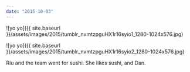 ```yaml
---
date: "2015-10-03"
---
```


![yo yo]({{ site.baseurl }}/assets/images/2015/tumblr_nvmtzpguHX1r16syio1_1280-1024x576.jpg)

![yo yo]({{ site.baseurl }}/assets/images/2015/tumblr_nvmtzpguHX1r16syio2_1280-1024x576.jpg)

Riu and the team went for sushi. She likes sushi, and Dan.
